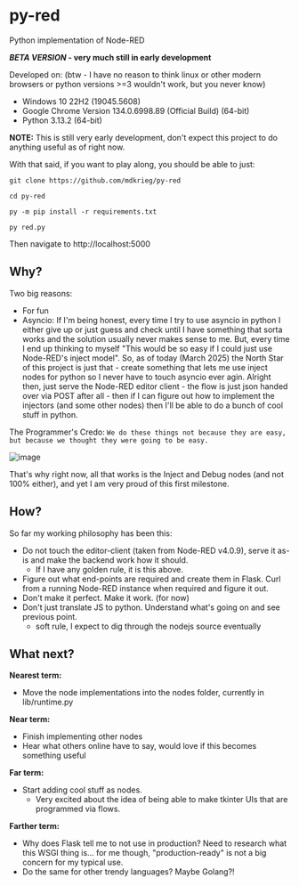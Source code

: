 # py-red
Python implementation of Node-RED

***BETA VERSION* - very much still in early development**

Developed on: (btw - I have no reason to think linux or other modern browsers or python versions >=3 wouldn't work, but you never know)
* Windows 10 22H2 (19045.5608)
* Google Chrome Version 134.0.6998.89 (Official Build) (64-bit)
* Python 3.13.2 (64-bit)

**NOTE:** This is still very early development, don't expect this project to do anything useful as of right now.

With that said, if you want to play along, you should be able to just:

`git clone https://github.com/mdkrieg/py-red`

`cd py-red`

`py -m pip install -r requirements.txt`

`py red.py`

Then navigate to http://localhost:5000

## Why?
Two big reasons:
* For fun
* Asyncio: If I'm being honest, every time I try to use asyncio in python I either give up or just guess and check until I have something that sorta works and the solution usually never makes sense to me. But, every time I end up thinking to myself "This would be so easy if I could just use Node-RED's inject model". So, as of today (March 2025) the North Star of this project is just that - create something that lets me use inject nodes for python so I never have to touch asyncio ever agin. Alright then, just serve the Node-RED editor client - the flow is just json handed over via POST after all - then if I can figure out how to implement the injectors (and some other nodes) then I'll be able to do a bunch of cool stuff in python.

The Programmer's Credo: `We do these things not because they are easy, but because we thought they were going to be easy.`

![image](https://github.com/user-attachments/assets/061a3f52-9535-421b-bf35-d6363ee5dd88)

That's why right now, all that works is the Inject and Debug nodes (and not 100% either), and yet I am very proud of this first milestone.

## How?

So far my working philosophy has been this:
* Do not touch the editor-client (taken from Node-RED v4.0.9), serve it as-is and make the backend work how it should.
  * If I have any golden rule, it is this above.
* Figure out what end-points are required and create them in Flask. Curl from a running Node-RED instance when required and figure it out.
* Don't make it perfect. Make it work. (for now)
* Don't just translate JS to python. Understand what's going on and see previous point.
  * soft rule, I expect to dig through the nodejs source eventually

## What next?

**Nearest term:**
* Move the node implementations into the nodes folder, currently in lib/runtime.py

**Near term:**
* Finish implementing other nodes
* Hear what others online have to say, would love if this becomes something useful

**Far term:**
* Start adding cool stuff as nodes.
  * Very excited about the idea of being able to make tkinter UIs that are programmed via flows.
 
**Farther term:**
* Why does Flask tell me to not use in production? Need to research what this WSGI thing is... for me though, "production-ready" is not a big concern for my typical use.
* Do the same for other trendy languages? Maybe Golang?!
